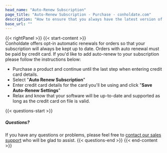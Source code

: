 ```yaml
---
head_name: "Auto-Renew Subscription"
page_title: "Auto-Renew Subscription - Purchase - conholdate.com"
description: "How to ensure that you always have the latest version of your product."
base_url: ""
---
```

{{< rightPanel >}}
{{< start-content >}}  
Conholdate offers opt-in automatic renewals for orders so that your subscription will always be kept up to date. Orders with auto renewal must be paid by credit card. If you'd like to add auto-renew to your subscription please follow the instructions below:  

* Purchase a product and continue until the last step when entering credit card details.
* Select "**Auto Renew Subscription**"
* Enter credit card details for the card you'll be using and click "**Save Auto-Renew Settings**"
* Relax and know that your software will be up-to-date and supported as long as the credit card on file is valid.  

{{< questions-start >}}
##### **Questions?**
If you have any questions or problems, please feel free to [contact our sales support](https://about.conholdate.com/contact/) who will be glad to assist.
{{< questions-end >}}
{{< end-content >}}